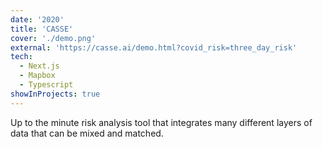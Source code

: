 ```yaml
---
date: '2020'
title: 'CASSE'
cover: './demo.png'
external: 'https://casse.ai/demo.html?covid_risk=three_day_risk'
tech:
  - Next.js
  - Mapbox
  - Typescript
showInProjects: true
---
```


Up to the minute risk analysis tool that integrates many different layers of data that can be mixed and matched.
